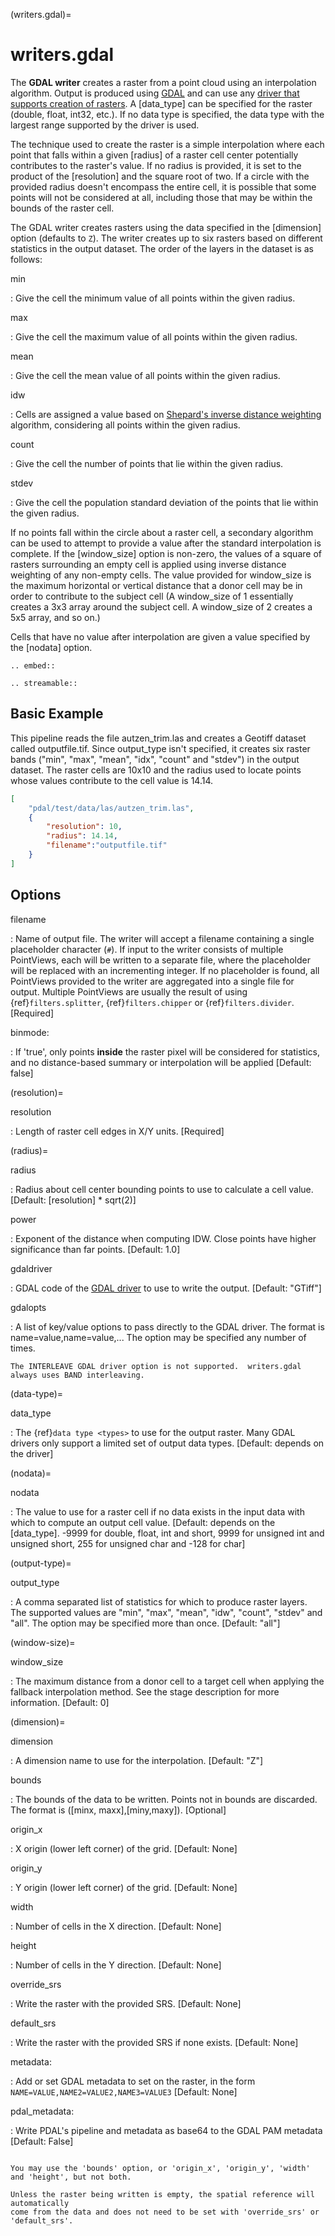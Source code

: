 (writers.gdal)=

# writers.gdal

The **GDAL writer** creates a raster from a point cloud using an interpolation
algorithm.  Output is produced using [GDAL] and can use any [driver
that supports creation of rasters][driver that supports creation of rasters].  A [data_type] can be specified for the
raster (double, float, int32, etc.).  If no data type is specified, the
data type with the largest range supported by the driver is used.

The technique used to create the raster is a simple interpolation where
each point that falls within a given [radius] of a raster cell center
potentially contributes to the raster's value.  If no radius is provided,
it is set to the product of the [resolution] and the square root of two.
If a circle with the provided radius
doesn't encompass the entire cell, it is possible that some points will
not be considered at all, including those that may be within the bounds
of the raster cell.

The GDAL writer creates rasters using the data specified in the [dimension]
option (defaults to `Z`). The writer creates up to six rasters based on
different statistics in the output dataset.  The order of the layers in the
dataset is as follows:

min

: Give the cell the minimum value of all points within the given radius.

max

: Give the cell the maximum value of all points within the given radius.

mean

: Give the cell the mean value of all points within the given radius.

idw

: Cells are assigned a value based on [Shepard's inverse distance weighting]
  algorithm, considering all points within the given radius.

count

: Give the cell the number of points that lie within the given radius.

stdev

: Give the cell the population standard deviation of the points that lie
  within the given radius.

If no points fall within the circle about a raster cell, a secondary
algorithm can be used to attempt to provide a value after the standard
interpolation is complete.  If the [window_size] option is non-zero, the
values of a square of rasters surrounding an empty cell is applied
using inverse distance weighting of any non-empty cells.
The value provided for window_size is the
maximum horizontal or vertical distance that a donor cell may be in order to
contribute to the subject cell (A window_size of 1 essentially creates a 3x3
array around the subject cell.  A window_size of 2 creates a 5x5 array, and
so on.)

Cells that have no value after interpolation are given a value specified by
the [nodata] option.

```{eval-rst}
.. embed::
```

```{eval-rst}
.. streamable::

```

## Basic Example

This  pipeline reads the file autzen_trim.las and creates a Geotiff dataset
called outputfile.tif.  Since output_type isn't specified, it creates six
raster bands ("min", "max", "mean", "idx", "count" and "stdev") in the output
dataset.  The raster cells are 10x10 and the radius used to locate points
whose values contribute to the cell value is 14.14.

```json
[
    "pdal/test/data/las/autzen_trim.las",
    {
        "resolution": 10,
        "radius": 14.14,
        "filename":"outputfile.tif"
    }
]
```

## Options

filename

: Name of output file. The writer will accept a filename containing
  a single placeholder character (`#`).  If input to the writer consists
  of multiple PointViews, each will be written to a separate file, where
  the placeholder will be replaced with an incrementing integer.  If no
  placeholder is found, all PointViews provided to the writer are
  aggregated into a single file for output.  Multiple PointViews are usually
  the result of using {ref}`filters.splitter`, {ref}`filters.chipper` or
  {ref}`filters.divider`.\[Required\]

binmode:

: If 'true', only points **inside** the raster pixel will be considered
  for statistics, and no distance-based summary or interpolation will
  be applied \[Default: false\]

(resolution)=

resolution

: Length of raster cell edges in X/Y units.  \[Required\]

(radius)=

radius

: Radius about cell center bounding points to use to calculate a cell value.
  \[Default: [resolution] * sqrt(2)\]

power

: Exponent of the distance when computing IDW. Close points have higher
  significance than far points. \[Default: 1.0\]

gdaldriver

: GDAL code of the [GDAL driver] to use to write the output.
  \[Default: "GTiff"\]

gdalopts

: A list of key/value options to pass directly to the GDAL driver.  The
  format is name=value,name=value,...  The option may be specified
  any number of times.

  ```{note}
  The INTERLEAVE GDAL driver option is not supported.  writers.gdal
  always uses BAND interleaving.
  ```

(data-type)=

data_type

: The {ref}`data type <types>` to use for the output raster.
  Many GDAL drivers only
  support a limited set of output data types.
  \[Default: depends on the driver\]

(nodata)=

nodata

: The value to use for a raster cell if no data exists in the input data
  with which to compute an output cell value. \[Default: depends on the
  [data_type].  -9999 for double, float, int and short, 9999 for
  unsigned int and unsigned short, 255 for unsigned char and -128 for char\]

(output-type)=

output_type

: A comma separated list of statistics for which to produce raster layers.
  The supported values are "min", "max", "mean", "idw", "count", "stdev"
  and "all".  The option may be specified more than once. \[Default: "all"\]

(window-size)=

window_size

: The maximum distance from a donor cell to a target cell when applying
  the fallback interpolation method.  See the stage description for more
  information. \[Default: 0\]

(dimension)=

dimension

: A dimension name to use for the interpolation. \[Default: "Z"\]

bounds

: The bounds of the data to be written.  Points not in bounds are discarded.
  The format is (\[minx, maxx\],\[miny,maxy\]). \[Optional\]

origin_x

: X origin (lower left corner) of the grid. \[Default: None\]

origin_y

: Y origin (lower left corner) of the grid. \[Default: None\]

width

: Number of cells in the X direction. \[Default: None\]

height

: Number of cells in the Y direction. \[Default: None\]

override_srs

: Write the raster with the provided SRS. \[Default: None\]

default_srs

: Write the raster with the provided SRS if none exists. \[Default: None\]

metadata:

: Add or set GDAL metadata to set on the raster, in the form
  `NAME=VALUE,NAME2=VALUE2,NAME3=VALUE3` \[Default: None\]

pdal_metadata:

: Write PDAL's pipeline and metadata as base64 to the GDAL PAM metadata \[Default: False\]

```{include} writer_opts.md
```

```{note}
You may use the 'bounds' option, or 'origin_x', 'origin_y', 'width'
and 'height', but not both.
```

```{note}
Unless the raster being written is empty, the spatial reference will automatically
come from the data and does not need to be set with 'override_srs' or 'default_srs'.
```

[driver that supports creation of rasters]: http://www.gdal.org/formats_list.html
[gdal]: http://gdal.org
[gdal driver]: http://www.gdal.org/formats_list.html
[shepard's inverse distance weighting]: https://en.wikipedia.org/wiki/Inverse_distance_weighting
